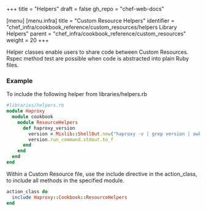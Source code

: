 +++
title = "Helpers"
draft = false
gh_repo = "chef-web-docs"

[menu]
  [menu.infra]
    title = "Custom Resource Helpers"
    identifier = "chef_infra/cookbook_reference/custom_resources/helpers Library Helpers"
    parent = "chef_infra/cookbook_reference/custom_resources"
    weight = 20
+++

Helper classes enable users to share code between Custom Resources. Rspec method test are possible when code is abstracted into plain Ruby files.

### Example

To include the following helper from libraries/helpers.rb

```ruby
#libraries/helpers.rb
module Haproxy
  module cookbook
    module ResourceHelpers
      def haproxy_version
        version = Mixlib::ShellOut.new("haproxy -v | grep version | awk '{ print $3 }'")
        version.run_command.stdout.to_f
      end
    end
  end
end
```

Within a Custom Resource file, use the include directive in the action_class, to include all methods in the specified module.

```ruby
action_class do
  include Haproxy::Cookbook::ResourceHelpers
end
```
